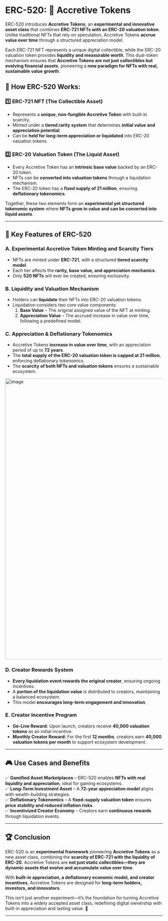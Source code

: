 # ERC-520: 💎 Accretive Tokens 

ERC-520 introduces **Accretive Tokens**, an **experimental and innovative asset class** that combines **ERC-721 NFTs with an ERC-20 valuation token**. Unlike traditional NFTs that rely on speculation, Accretive Tokens **accrue value over time** through a structured appreciation model.  

Each ERC-721 NFT represents a unique digital collectible, while the ERC-20 valuation token provides **liquidity and measurable worth**. This dual-token mechanism ensures that **Accretive Tokens are not just collectibles but evolving financial assets**, pioneering a **new paradigm for NFTs with real, sustainable value growth**.  

## 🚀 How ERC-520 Works:

### 1️⃣ ERC-721 NFT (The Collectible Asset)  
- Represents a **unique, non-fungible Accretive Token** with built-in scarcity.  
- Minted under a **tiered rarity system** that determines **initial value and appreciation potential**.  
- Can be **held for long-term appreciation or liquidated** into ERC-20 valuation tokens.  

### 2️⃣ ERC-20 Valuation Token (The Liquid Asset)  
- Every Accretive Token has an **intrinsic base value** backed by an ERC-20 token.  
- NFTs can be **converted into valuation tokens** through a liquidation mechanism.  
- The ERC-20 token has a **fixed supply of 21 million**, ensuring **deflationary tokenomics**.  

Together, these two elements form an **experimental yet structured tokenomic system** where **NFTs grow in value and can be converted into liquid assets**.  

---

## 🔑 Key Features of ERC-520  

### A. Experimental Accretive Token Minting and Scarcity Tiers  
- NFTs are minted under **ERC-721**, with a structured **tiered scarcity model**.  
- Each tier affects the **rarity, base value, and appreciation mechanics**.  
- Only **520 NFTs** will ever be created, ensuring exclusivity.  

### B. Liquidity and Valuation Mechanism  
- Holders can **liquidate** their NFTs into ERC-20 valuation tokens.  
- Liquidation considers two core value components:  
  1. **Base Value** – The original assigned value of the NFT at minting.  
  2. **Appreciation Value** – The accrued increase in value over time, following a predefined model.  

### C. Appreciation & Deflationary Tokenomics  
- Accretive Tokens **increase in value over time**, with an appreciation period of up to **72 years**.  
- The **total supply of the ERC-20 valuation token is capped at 21 million**, enforcing deflationary tokenomics.  
- The **scarcity of both NFTs and valuation tokens** ensures a sustainable ecosystem.

<img width="897" alt="image" src="https://github.com/user-attachments/assets/cbb8cfb9-b77a-4fcc-bd7b-3d9e350aa9a3" />

### D. Creator Rewards System  
- **Every liquidation event rewards the original creator**, ensuring ongoing incentives.  
- A **portion of the liquidation value** is distributed to creators, maintaining a balanced ecosystem.  
- This model **encourages long-term engagement and innovation**.  

### E. Creator Incentive Program  
- **Go-Live Reward:** Upon launch, creators receive **40,000 valuation tokens** as an initial incentive.  
- **Monthly Creator Reward:** For the first **12 months**, creators earn **40,000 valuation tokens per month** to support ecosystem development.  



---

## 🎮 Use Cases and Benefits  

✅ **Gamified Asset Marketplaces** – ERC-520 enables **NFTs with real liquidity and appreciation**, ideal for gaming ecosystems.  
✅ **Long-Term Investment Asset** – A **72-year appreciation model** aligns with wealth-building strategies.  
✅ **Deflationary Tokenomics** – A **fixed-supply valuation token** ensures **price stability and reduced inflation risks**.  
✅ **Incentivized Creator Economy** – Creators earn **continuous rewards** through liquidation events.  

---

## 🏆 Conclusion  

ERC-520 is an **experimental framework** pioneering **Accretive Tokens** as a new asset class, combining the **scarcity of ERC-721 with the liquidity of ERC-20**. Accretive Tokens are **not just static collectibles—they are dynamic assets that evolve and accumulate value over time**.  

With **built-in appreciation, a deflationary economic model, and creator incentives**, Accretive Tokens are designed for **long-term holders, investors, and innovators**.  

This isn’t just another experiment—it’s the foundation for turning Accretive Tokens into a widely accepted asset class, redefining digital ownership with built-in appreciation and lasting value. 🚀  

---




